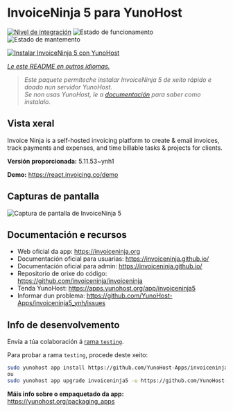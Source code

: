 <!--
NOTA: Este README foi creado automáticamente por <https://github.com/YunoHost/apps/tree/master/tools/readme_generator>
NON debe editarse manualmente.
-->

# InvoiceNinja 5 para YunoHost

[![Nivel de integración](https://apps.yunohost.org/badge/integration/invoiceninja5)](https://ci-apps.yunohost.org/ci/apps/invoiceninja5/)
![Estado de funcionamento](https://apps.yunohost.org/badge/state/invoiceninja5)
![Estado de mantemento](https://apps.yunohost.org/badge/maintained/invoiceninja5)

[![Instalar InvoiceNinja 5 con YunoHost](https://install-app.yunohost.org/install-with-yunohost.svg)](https://install-app.yunohost.org/?app=invoiceninja5)

*[Le este README en outros idiomas.](./ALL_README.md)*

> *Este paquete permíteche instalar InvoiceNinja 5 de xeito rápido e doado nun servidor YunoHost.*  
> *Se non usas YunoHost, le a [documentación](https://yunohost.org/install) para saber como instalalo.*

## Vista xeral

Invoice Ninja is a self-hosted invoicing platform to create & email invoices, track payments and expenses, and time billable tasks & projects for clients.


**Versión proporcionada:** 5.11.53~ynh1

**Demo:** <https://react.invoicing.co/demo>

## Capturas de pantalla

![Captura de pantalla de InvoiceNinja 5](./doc/screenshots/Create-Invoices-in-Seconds.png)

## Documentación e recursos

- Web oficial da app: <https://invoiceninja.org>
- Documentación oficial para usuarias: <https://invoiceninja.github.io/>
- Documentación oficial para admin: <https://invoiceninja.github.io/>
- Repositorio de orixe do código: <https://github.com/invoiceninja/invoiceninja>
- Tenda YunoHost: <https://apps.yunohost.org/app/invoiceninja5>
- Informar dun problema: <https://github.com/YunoHost-Apps/invoiceninja5_ynh/issues>

## Info de desenvolvemento

Envía a túa colaboración á [rama `testing`](https://github.com/YunoHost-Apps/invoiceninja5_ynh/tree/testing).

Para probar a rama `testing`, procede deste xeito:

```bash
sudo yunohost app install https://github.com/YunoHost-Apps/invoiceninja5_ynh/tree/testing --debug
ou
sudo yunohost app upgrade invoiceninja5 -u https://github.com/YunoHost-Apps/invoiceninja5_ynh/tree/testing --debug
```

**Máis info sobre o empaquetado da app:** <https://yunohost.org/packaging_apps>
